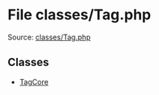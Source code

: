 File classes/Tag.php
=========

Source: [classes/Tag.php](https://github.com/PrestaShop/PrestaShop/blob/1.6.0.13/classes/Tag.php)


Classes
-------

* [TagCore](class.TagCore.md)

